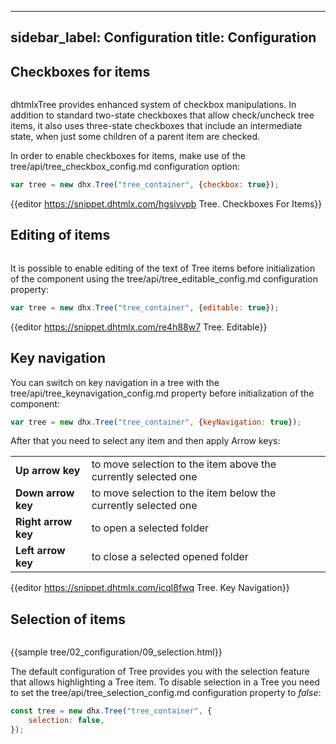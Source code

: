 
---
sidebar_label: Configuration
title: Configuration
---          

Checkboxes for items
---------------

<img style="margin: 0px 0px 0px 20px; display: block;" src="tree/checkbox.png" alt=""/>

dhtmlxTree provides enhanced system of checkbox manipulations. In addition to standard two-state checkboxes that allow check/uncheck tree items, it also uses three-state checkboxes that include an intermediate state, 
when just some children of a parent item are checked.

In order to enable checkboxes for items, make use of the tree/api/tree_checkbox_config.md configuration option:

~~~js
var tree = new dhx.Tree("tree_container", {checkbox: true});
~~~

{{editor	https://snippet.dhtmlx.com/hgsivvpb	Tree. Checkboxes For Items}}

Editing of items
-------------------

<img style="margin: 0px 0px 0px 20px; display: block;" src="tree/editable.png" alt=""/>

It is possible to enable editing of the text of Tree items before initialization of the component using the tree/api/tree_editable_config.md configuration property:

~~~js
var tree = new dhx.Tree("tree_container", {editable: true});
~~~

{{editor	https://snippet.dhtmlx.com/re4h88w7	Tree. Editable}}



Key navigation
----------------

You can switch on key navigation in a tree with the tree/api/tree_keynavigation_config.md property before initialization of the component: 

~~~js
var tree = new dhx.Tree("tree_container", {keyNavigation: true});
~~~

After that you need to select any item and then apply Arrow keys:

<table class="webixdoc_links">
	<tbody>
        <tr>
			<td class="webixdoc_links0"><b>Up arrow key</b></td>
			<td>to move selection to the item above the currently selected one</td>
		</tr>
        <tr>
			<td class="webixdoc_links0"><b>Down arrow key</b></td>
			<td>to move selection to the item below the currently selected one</td>
		</tr>
        <tr>
			<td class="webixdoc_links0"><b>Right arrow key</b></td>
			<td>to open a selected folder</td>
		</tr>
        <tr>
			<td class="webixdoc_links0"><b>Left arrow key</b></td>
			<td>to close a selected opened folder</td>
		</tr>
    </tbody>
</table>


{{editor	https://snippet.dhtmlx.com/icql8fwq	Tree. Key Navigation}}

Selection of items
---------------------

<img style="margin: 0px 0px 0px 20px; display: block;" src="tree/disable_selection.png" alt=""/>

{{sample tree/02_configuration/09_selection.html}}

The default configuration of Tree provides you with the selection feature that allows highlighting a Tree item. To disable selection in a Tree you need to set the tree/api/tree_selection_config.md configuration property to *false*:

~~~js
const tree = new dhx.Tree("tree_container", {
    selection: false,
});
~~~